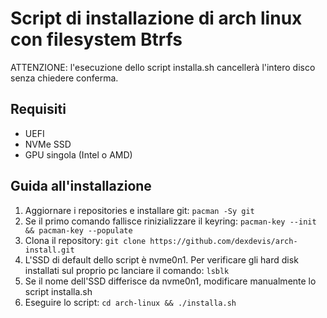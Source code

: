 # Script di installazione di arch linux con filesystem Btrfs

ATTENZIONE: l'esecuzione dello script installa.sh cancellerà l'intero disco senza chiedere conferma.

## Requisiti

- UEFI
- NVMe SSD
- GPU singola (Intel o AMD)

## Guida all'installazione 

1. Aggiornare i repositories e installare git: `pacman -Sy git`
2. Se il primo comando fallisce rinizializzare il keyring: `pacman-key --init && pacman-key --populate`
3. Clona il repository: `git clone https://github.com/dexdevis/arch-install.git`
5. L'SSD di default dello script è nvme0n1. Per verificare gli hard disk installati sul proprio pc lanciare il comando: `lsblk`
5. Se il nome dell'SSD differisce da nvme0n1, modificare manualmente lo script installa.sh
6. Eseguire lo script: `cd arch-linux && ./installa.sh`

